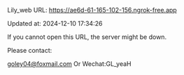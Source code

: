 Lily_web URL: https://ae6d-61-165-102-156.ngrok-free.app

Updated at: 2024-12-10 17:34:26

If you cannot open this URL, the server might be down.

Please contact: 

goley04@foxmail.com Or Wechat:GL_yeaH